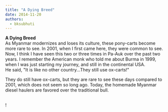 ```yaml
---
title: "A Dying Breed"
date: 2014-11-20
authors: 
  - bksubhuti
---
```


**A Dying Breed**  
As Myanmar modernizes and loses its culture, these pony-carts become more rare to see. In 2001, when I first came here, they were common to see. Now, I think I have seen this two or three times in Pa-Auk over the past two years. I remember the American monk who told me about Burma in 1999, when I was just starting my journey, and still in the continental USA.  
He said, "It is like no other country...They still use ox-carts!"  
  
They do still have ox-carts, but they are rare to see these days compared to 2001, which does not seem so long ago. Today, the homemade Myanmar diesel haulers are favored over the traditional bull.  
﻿

!

